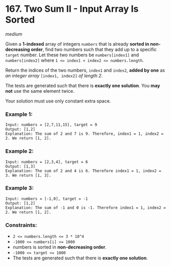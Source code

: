 # 167. Two Sum II - Input Array Is Sorted
_medium_

Given a **1-indexed** array of integers `numbers` that is already **sorted in non-decreasing order**, find two numbers such that they add up to a specific `target` number. Let these two numbers be `numbers[index1]` and `numbers[index2]` where `1 <= index1 < index2 <= numbers.length`.

Return the indices of the two numbers, `index1` and `index2`, **added by one** as _an integer array_ `[index1, index2]` _of length 2_.

The tests are generated such that there is **exactly one solution**. You **may not** use the same element twice.

Your solution must use only constant extra space.

### Example 1:

```
Input: numbers = [2,7,11,15], target = 9
Output: [1,2]
Explanation: The sum of 2 and 7 is 9. Therefore, index1 = 1, index2 = 2. We return [1, 2].
```

### Example 2:

```
Input: numbers = [2,3,4], target = 6
Output: [1,3]
Explanation: The sum of 2 and 4 is 6. Therefore index1 = 1, index2 = 3. We return [1, 3].
```

### Example 3:

```
Input: numbers = [-1,0], target = -1
Output: [1,2]
Explanation: The sum of -1 and 0 is -1. Therefore index1 = 1, index2 = 2. We return [1, 2].
```


### Constraints:

- `2 <= numbers.length <= 3 * 10^4`
- `-1000 <= numbers[i] <= 1000`
- numbers is sorted in **non-decreasing order**.
- `-1000 <= target <= 1000`
- The tests are generated such that there is **exactly one solution**.